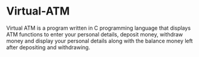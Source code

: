 # Virtual-ATM
Virtual ATM is a program written in C programming language that displays ATM functions to enter your personal details, deposit money, withdraw money and display your personal details along with the balance money left after depositing and withdrawing.
